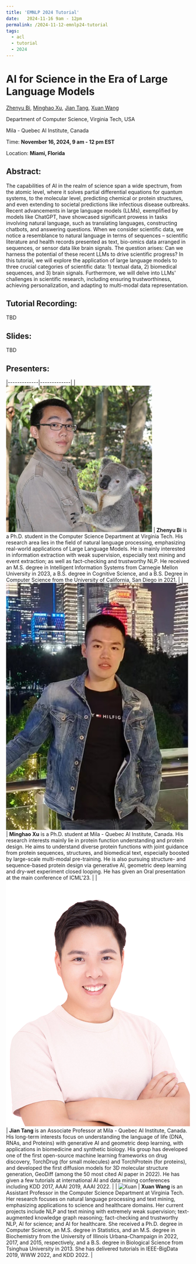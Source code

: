 ```yaml
---
title: 'EMNLP 2024 Tutorial'
date:   2024-11-16 9am - 12pm
permalink: /2024-11-12-emnlp24-tutorial
tags:
  - acl
  - tutorial
  - 2024
---
```


# AI for Science in the Era of Large Language Models

[Zhenyu Bi](https://www.linkedin.com/in/zhenyu-bi-817814178/), [Minghao Xu](https://chrisallenming.github.io/), [Jian Tang](https://jian-tang.com/), [Xuan Wang](https://xuanwang91.github.io/)

Department of Computer Science, Virginia Tech, USA

Mila - Quebec AI Institute, Canada

Time: **November 16, 2024, 9 am - 12 pm EST**

Location: **Miami, Florida**


## Abstract:
The capabilities of AI in the realm of science span a wide spectrum, from the atomic level, where it solves partial differential equations for quantum systems, to the molecular level, predicting chemical or protein structures, and even extending to societal predictions like infectious disease outbreaks. Recent advancements in large language models (LLMs), exemplified by models like ChatGPT, have showcased significant prowess in tasks involving natural language, such as translating languages, constructing chatbots, and answering questions. When we consider scientific data, we notice a resemblance to natural language in terms of sequences – scientific literature and health records presented as text, bio-omics data arranged in sequences, or sensor data like brain signals. The question arises: Can we harness the potential of these recent LLMs to drive scientific progress? In this tutorial, we will explore the application of large language models to three crucial categories of scientific data: 1) textual data, 2) biomedical sequences, and 3) brain signals. Furthermore, we will delve into LLMs' challenges in scientific research, including ensuring trustworthiness, achieving personalization, and adapting to multi-modal data representation.

## Tutorial Recording:
TBD


## Slides:
TBD


## Presenters: 

|-------------|-------------|
| ![Zhenyu](https://github.com/xuanwang91/xuanwang91.github.io/blob/master/images/img/Zhenyu_Bi.jpg?raw=True) | **Zhenyu Bi** is a Ph.D. student in the Computer Science Department at Virginia Tech. His research area lies in the field of natural language processing, emphasizing real-world applications of Large Language Models. He is mainly interested in information extraction with weak supervision, especially text mining and event extraction; as well as fact-checking and trustworthy NLP. He received an M.S. degree in Intelligent Information Systems from Carnegie Mellon University in 2023, a B.S. degree in Cognitive Science, and a B.S. Degree in Computer Science from the University of California, San Diego in 2021. |
| ![Minghao](https://github.com/xuanwang91/xuanwang91.github.io/blob/master/images/img/Minghao_Xu.jpg?raw=True) | **Minghao Xu** is a Ph.D. student at Mila - Quebec AI Institute, Canada. His research interests mainly lie in protein function understanding and protein design. He aims to understand diverse protein functions with joint guidance from protein sequences, structures, and biomedical text, especially boosted by large-scale multi-modal pre-training. He is also pursuing structure- and sequence-based protein design via generative AI, geometric deep learning and dry-wet experiment closed looping. He has given an Oral presentation at the main conference of ICML'23. |
| ![Jian](https://github.com/xuanwang91/xuanwang91.github.io/blob/master/images/img/Jian_Tang.jpg?raw=True) | **Jian Tang** is an Associate Professor at Mila - Quebec AI Institute, Canada. His long-term interests focus on understanding the language of life (DNA, RNAs, and Proteins) with generative AI and geometric deep learning, with applications in biomedicine and synthetic biology. His group has developed one of the first open-source machine learning frameworks on drug discovery, TorchDrug (for small molecules) and TorchProtein (for proteins), and developed the first diffusion models for 3D molecular structure generation, GeoDiff (among the 50 most cited AI paper in 2022). He has given a few tutorials at international AI and data mining conferences including KDD 2017, AAAI 2019, AAAI 2022. |
| ![Xuan](https://github.com/xuanwang91/xuanwang91.github.io/blob/master/images/img/Xuan2016.jpg?raw=True) | **Xuan Wang** is an Assistant Professor in the Computer Science Department at Virginia Tech. Her research focuses on natural language processing and text mining, emphasizing applications to science and healthcare domains. Her current projects include NLP and text mining with extremely weak supervision; text-augmented knowledge graph reasoning; fact-checking and trustworthy NLP, AI for science; and AI for healthcare. She received a Ph.D. degree in Computer Science, an M.S. degree in Statistics, and an M.S. degree in Biochemistry from the University of Illinois Urbana-Champaign in 2022, 2017, and 2015, respectively, and a B.S. degree in Biological Science from Tsinghua University in 2013. She has delivered tutorials in IEEE-BigData 2019, WWW 2022, and KDD 2022. |


